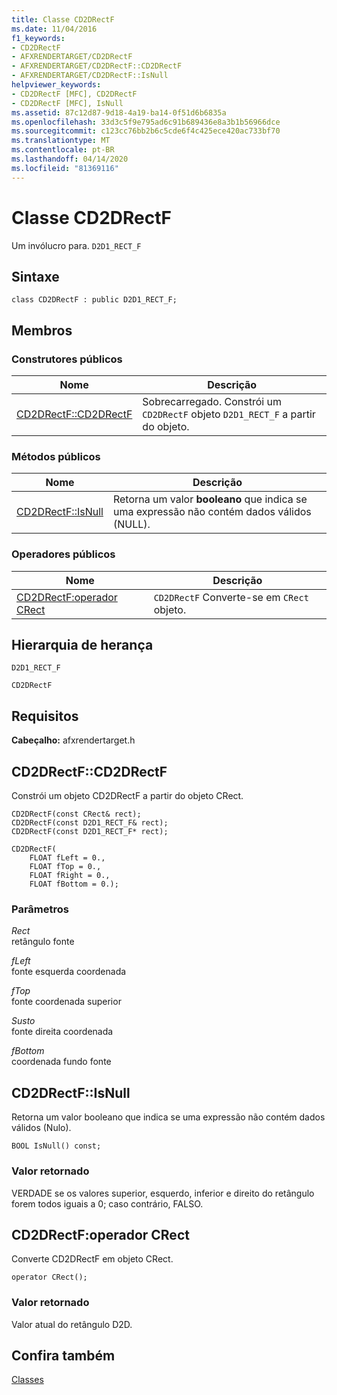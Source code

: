 ```yaml
---
title: Classe CD2DRectF
ms.date: 11/04/2016
f1_keywords:
- CD2DRectF
- AFXRENDERTARGET/CD2DRectF
- AFXRENDERTARGET/CD2DRectF::CD2DRectF
- AFXRENDERTARGET/CD2DRectF::IsNull
helpviewer_keywords:
- CD2DRectF [MFC], CD2DRectF
- CD2DRectF [MFC], IsNull
ms.assetid: 87c12d87-9d18-4a19-ba14-0f51d6b6835a
ms.openlocfilehash: 33d3c5f9e795ad6c91b689436e8a3b1b56966dce
ms.sourcegitcommit: c123cc76bb2b6c5cde6f4c425ece420ac733bf70
ms.translationtype: MT
ms.contentlocale: pt-BR
ms.lasthandoff: 04/14/2020
ms.locfileid: "81369116"
---
```

# <a name="cd2drectf-class"></a>Classe CD2DRectF

Um invólucro para. `D2D1_RECT_F`

## <a name="syntax"></a>Sintaxe

```
class CD2DRectF : public D2D1_RECT_F;
```

## <a name="members"></a>Membros

### <a name="public-constructors"></a>Construtores públicos

|Nome|Descrição|
|----------|-----------------|
|[CD2DRectF::CD2DRectF](#cd2drectf)|Sobrecarregado. Constrói um `CD2DRectF` objeto `D2D1_RECT_F` a partir do objeto.|

### <a name="public-methods"></a>Métodos públicos

|Nome|Descrição|
|----------|-----------------|
|[CD2DRectF::IsNull](#isnull)|Retorna um valor **booleano** que indica se uma expressão não contém dados válidos (NULL).|

### <a name="public-operators"></a>Operadores públicos

|Nome|Descrição|
|----------|-----------------|
|[CD2DRectF:operador CRect](#operator_crect)|`CD2DRectF` Converte-se em `CRect` objeto.|

## <a name="inheritance-hierarchy"></a>Hierarquia de herança

`D2D1_RECT_F`

`CD2DRectF`

## <a name="requirements"></a>Requisitos

**Cabeçalho:** afxrendertarget.h

## <a name="cd2drectfcd2drectf"></a><a name="cd2drectf"></a>CD2DRectF::CD2DRectF

Constrói um objeto CD2DRectF a partir do objeto CRect.

```
CD2DRectF(const CRect& rect);
CD2DRectF(const D2D1_RECT_F& rect);
CD2DRectF(const D2D1_RECT_F* rect);

CD2DRectF(
    FLOAT fLeft = 0.,
    FLOAT fTop = 0.,
    FLOAT fRight = 0.,
    FLOAT fBottom = 0.);
```

### <a name="parameters"></a>Parâmetros

*Rect*<br/>
retângulo fonte

*fLeft*<br/>
fonte esquerda coordenada

*fTop*<br/>
fonte coordenada superior

*Susto*<br/>
fonte direita coordenada

*fBottom*<br/>
coordenada fundo fonte

## <a name="cd2drectfisnull"></a><a name="isnull"></a>CD2DRectF::IsNull

Retorna um valor booleano que indica se uma expressão não contém dados válidos (Nulo).

```
BOOL IsNull() const;
```

### <a name="return-value"></a>Valor retornado

VERDADE se os valores superior, esquerdo, inferior e direito do retângulo forem todos iguais a 0; caso contrário, FALSO.

## <a name="cd2drectfoperator-crect"></a><a name="operator_crect"></a>CD2DRectF:operador CRect

Converte CD2DRectF em objeto CRect.

```
operator CRect();
```

### <a name="return-value"></a>Valor retornado

Valor atual do retângulo D2D.

## <a name="see-also"></a>Confira também

[Classes](../../mfc/reference/mfc-classes.md)
